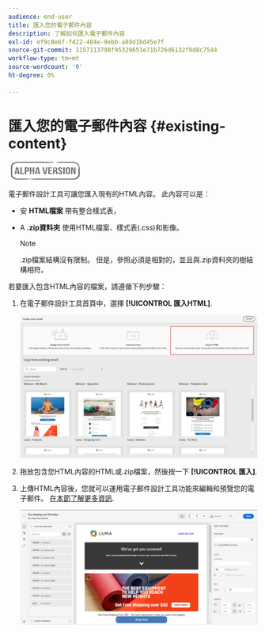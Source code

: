 ```yaml
---
audience: end-user
title: 匯入您的電子郵件內容
description: 了解如何匯入電子郵件內容
exl-id: ef9c8e6f-f422-404e-9ebb-a89d1bd45e7f
source-git-commit: 1157113798f95329651e71b726d6132f9d8c7544
workflow-type: tm+mt
source-wordcount: '0'
ht-degree: 0%

---
```


# 匯入您的電子郵件內容 {#existing-content}

![](../assets/do-not-localize/badge.png)

電子郵件設計工具可讓您匯入現有的HTML內容。 此內容可以是：

* 安 **HTML檔案** 帶有整合樣式表，
* A **.zip資料夾** 使用HTML檔案、樣式表(.css)和影像。

   >[!NOTE]
   >
   >.zip檔案結構沒有限制。 但是，參照必須是相對的，並且與.zip資料夾的樹結構相符。

若要匯入包含HTML內容的檔案，請遵循下列步驟：

1. 在電子郵件設計工具首頁中，選擇 **[!UICONTROL 匯入HTML]**.

   ![](assets/import-html_2.png)

1. 拖放包含您HTML內容的HTML或.zip檔案，然後按一下 **[!UICONTROL 匯入]**.

1. 上傳HTML內容後，您就可以運用電子郵件設計工具功能來編輯和預覽您的電子郵件。 [在本節了解更多資訊](create-email-content.md).

   ![](assets/html-imported.png)